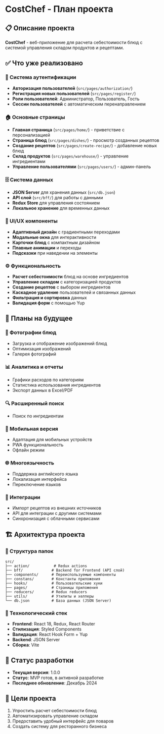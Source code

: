 # CostChef - План проекта

## 📋 Описание проекта
**CostChef** - веб-приложение для расчета себестоимости блюд с системой управления складом продуктов и рецептами.

## ✅ Что уже реализовано

### 🔐 Система аутентификации
- **Авторизация пользователей** (`src/pages/authorization/`)
- **Регистрация новых пользователей** (`src/pages/register/`)
- **Роли пользователей**: Администратор, Пользователь, Гость
- **Сессии пользователей** с автоматическим перенаправлением

### 🏠 Основные страницы
- **Главная страница** (`src/pages/home/`) - приветствие с персонализацией
- **Страница блюд** (`src/pages/dishes/`) - просмотр созданных рецептов
- **Создание рецептов** (`src/pages/create-recipe/`) - добавление новых блюд
- **Склад продуктов** (`src/pages/warehouse/`) - управление ингредиентами
- **Управление пользователями** (`src/pages/users/`) - админ-панель

### 🗄️ Система данных
- **JSON Server** для хранения данных (`src/db.json`)
- **API слой** (`src/bff/`) для работы с данными
- **Redux Store** для управления состоянием
- **Локальное хранение** для временных данных

### 🎨 UI/UX компоненты
- **Адаптивный дизайн** с градиентными переходами
- **Модальные окна** для интерактивности
- **Карточки блюд** с компактным дизайном
- **Плавные анимации** и переходы
- **Подсказки** при наведении на элементы

### ⚙️ Функциональность
- **Расчет себестоимости** блюд на основе ингредиентов
- **Управление складом** с категоризацией продуктов
- **Создание рецептов** с выбором ингредиентов
- **Каскадное удаление** пользователей и связанных данных
- **Фильтрация и сортировка** данных
- **Валидация форм** с помощью Yup

## 🚀 Планы на будущее

### 📸 Фотографии блюд
- Загрузка и отображение изображений блюд
- Оптимизация изображений
- Галерея фотографий

### 📊 Аналитика и отчеты
- Графики расходов по категориям
- Статистика использования ингредиентов
- Экспорт данных в Excel/PDF

### 🔍 Расширенный поиск
- Поиск по ингредиентам
<!-- - Фильтрация по стоимости -->
<!-- - Сохранение поисковых запросов -->

### 📱 Мобильная версия
- Адаптация для мобильных устройств
- PWA функциональность
- Офлайн режим

### 🌐 Многоязычность
- Поддержка английского языка
- Локализация интерфейса
- Переключение языков

### 🔗 Интеграции
- Импорт рецептов из внешних источников
- API для интеграции с другими системами
- Синхронизация с облачными сервисами

## 🏗️ Архитектура проекта

### 📁 Структура папок
```
src/
├── action/           # Redux actions
├── bff/             # Backend for Frontend (API слой)
├── components/      # Переиспользуемые компоненты
├── constans/        # Константы приложения
├── hooks/           # Пользовательские хуки
├── pages/           # Страницы приложения
├── reducers/        # Redux reducers
├── utils/           # Утилиты и хелперы
└── db.json          # База данных (JSON Server)
```

### 🔧 Технологический стек
- **Frontend**: React 18, Redux, React Router
- **Стилизация**: Styled Components
- **Валидация**: React Hook Form + Yup
- **Backend**: JSON Server
- **Сборка**: Vite

## 📝 Статус разработки
- **Текущая версия**: 1.0.0
- **Статус**: MVP готов, в активной разработке
- **Последнее обновление**: Декабрь 2024

## 🎯 Цели проекта
1. Упростить расчет себестоимости блюд
2. Автоматизировать управление складом
3. Предоставить удобный интерфейс для поваров
4. Создать систему для ресторанного бизнеса
